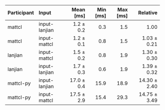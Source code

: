 | Participant | Input | Mean [ms] | Min [ms] | Max [ms] | Relative |
|:---|:---|---:|---:|---:|---:|
| mattcl | input-lanjian | 1.2 ± 0.2 | 0.3 | 1.5 | 1.00 |
| mattcl | input-mattcl | 1.2 ± 0.1 | 0.8 | 1.5 | 1.03 ± 0.21 |
| lanjian | input-mattcl | 1.5 ± 0.2 | 0.8 | 1.9 | 1.30 ± 0.30 |
| lanjian | input-lanjian | 1.7 ± 0.3 | 0.6 | 1.9 | 1.39 ± 0.32 |
| mattcl-py | input-lanjian | 17.0 ± 0.4 | 15.9 | 18.9 | 14.30 ± 2.40 |
| mattcl-py | input-mattcl | 17.5 ± 2.9 | 15.4 | 29.3 | 14.75 ± 3.49 |

